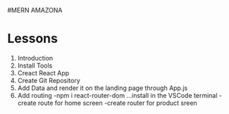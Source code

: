 #MERN AMAZONA

# Lessons
1. Introduction
2. Install Tools
3. Creact React App
4. Create Git Repository
5. Add Data and render it on the landing page through App.js
6. Add routing
-npm i react-router-dom      ...install in the VSCode terminal
-create route for home screen
-create router for product sreen
